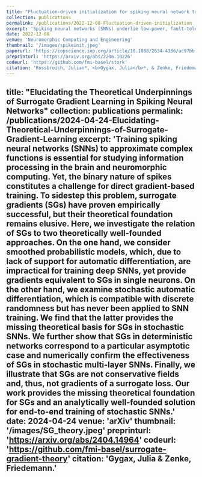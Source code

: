 ```yaml
---
title: "Fluctuation-driven initialization for spiking neural network training"
collection: publications
permalink: /publications/2022-12-08-Fluctuation-driven-initialization
excerpt: 'Spiking neural networks (SNNs) underlie low-power, fault-tolerant information processing in the brain and could constitute a power-efﬁcient alternative to conventional deep neural networks when implemented on suitable neuromorphic hardware accelerators. However, instantiating SNNs that solve complex computational tasks in-silico remains a signiﬁcant challenge. Surrogate gradient (SG) techniques have emerged as a standard solution for training SNNs end-to-end. Still, their success depends on synaptic weight initialization, similar to conventional artiﬁcial neural networks (ANNs). Yet, unlike in the case of ANNs, it remains elusive what constitutes a good initial state for an SNN. Here, we develop a general initialization strategy for SNNs inspired by the ﬂuctuation-driven regime commonly observed in the brain. Speciﬁcally, we derive practical solutions for data-dependent weight initialization that ensure ﬂuctuation-driven ﬁring in the widely used leaky integrate-and-ﬁre neurons. We empirically show that SNNs initialized following our strategy exhibit superior learning performance when trained with SGs. These ﬁndings generalize across several datasets and SNN architectures, including fully connected, deep convolutional, recurrent, and more biologically plausible SNNs obeying Dale’s law. Thus ﬂuctuation-driven initialization provides a practical, versatile, and easy-to-implement strategy for improving SNN training performance on diverse tasks in neuromorphic engineering and computational neuroscience.'
date: 2022-12-08
venue: 'Neuromorphic Computing and Engineering'
thumbnail: '/images/spikeinit.jpeg'
paperurl: 'https://iopscience.iop.org/article/10.1088/2634-4386/ac97bb'
preprinturl: 'https://arxiv.org/abs/2206.10226'
codeurl: 'https://github.com/fmi-basel/stork'
citation: 'Rossbroich, Julian*, <b>Gygax, Julia</b>*, & Zenke, Friedemann. (* equal contribution)'
---
```

title: "Elucidating the Theoretical Underpinnings of Surrogate Gradient Learning in Spiking Neural Networks"
collection: publications
permalink: /publications/2024-04-24-Elucidating-Theoretical-Underpinnings-of-Surrogate-Gradient-Learning
excerpt: 'Training spiking neural networks (SNNs) to approximate complex functions is essential for studying information processing in the brain and neuromorphic computing. Yet, the binary nature of spikes constitutes a challenge for direct gradient-based training. To sidestep this problem, surrogate gradients (SGs) have proven empirically successful, but their theoretical foundation remains elusive. Here, we investigate the relation of SGs to two theoretically well-founded approaches. On the one hand, we consider smoothed probabilistic models, which, due to lack of support for automatic differentiation, are impractical for training deep SNNs, yet provide gradients equivalent to SGs in single neurons. On the other hand, we examine stochastic automatic differentiation, which is compatible with discrete randomness but has never been applied to SNN training. We find that the latter provides the missing theoretical basis for SGs in stochastic SNNs. We further show that SGs in deterministic networks correspond to a particular asymptotic case and numerically confirm the effectiveness of SGs in stochastic multi-layer SNNs. Finally, we illustrate that SGs are not conservative fields and, thus, not gradients of a surrogate loss. Our work provides the missing theoretical foundation for SGs and an analytically well-founded solution for end-to-end training of stochastic SNNs.'
date: 2024-04-24
venue: 'arXiv'
thumbnail: '/images/SG_theory.jpeg'
preprinturl: '<https://arxiv.org/abs/2404.14964>'
codeurl: '<https://github.com/fmi-basel/surrogate-gradient-theory>'
citation: '<b>Gygax, Julia</b> & Zenke, Friedemann.'
---
